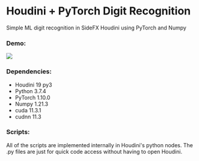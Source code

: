 # Houdini + PyTorch Digit Recognition
Simple ML digit recognition in SideFX Houdini using PyTorch and Numpy


### Demo:

![](Houdini_DigitRecognition_PyTorch_v01.gif)

### Dependencies:
- Houdini 19 py3
- Python  3.7.4
- PyTorch 1.10.0 
- Numpy   1.21.3
- cuda    11.3.1
- cudnn   11.3

### Scripts:
All of the scripts are implemented internally in Houdini's python nodes. The .py files are just for quick code access without having to open Houdini.
